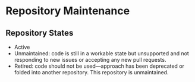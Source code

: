# Repository Maintenance

## Repository States

* Active
* Unmaintained: code is still in a workable state but unsupported and not responding to new issues or accepting any new pull requests.
* Retired: code should not be used—approach has been deprecated or folded into another repository. This repository is unmaintained.